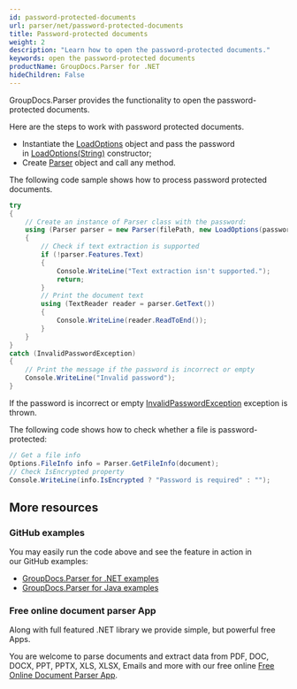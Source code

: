 ```yaml
---
id: password-protected-documents
url: parser/net/password-protected-documents
title: Password-protected documents
weight: 2
description: "Learn how to open the password-protected documents."
keywords: open the password-protected documents
productName: GroupDocs.Parser for .NET
hideChildren: False
---
```

GroupDocs.Parser provides the functionality to open the password-protected documents.

Here are the steps to work with password protected documents.

*   Instantiate the [LoadOptions](https://apireference.groupdocs.com/net/parser/groupdocs.parser.options/loadoptions) object and pass the password in [LoadOptions(String)](https://apireference.groupdocs.com/net/parser/groupdocs.parser.options/loadoptions/constructors/4) constructor;
*   Create [Parser](https://apireference.groupdocs.com/net/parser/groupdocs.parser/parser) object and call any method.

The following code sample shows how to process password protected documents.

```csharp
try
{
    // Create an instance of Parser class with the password:
    using (Parser parser = new Parser(filePath, new LoadOptions(password)))
    {
        // Check if text extraction is supported
        if (!parser.Features.Text)
        {
            Console.WriteLine("Text extraction isn't supported.");
            return;
        }
        // Print the document text
        using (TextReader reader = parser.GetText())
        {
            Console.WriteLine(reader.ReadToEnd());
        }
    }
}
catch (InvalidPasswordException)
{
    // Print the message if the password is incorrect or empty
    Console.WriteLine("Invalid password");
}
```

If the password is incorrect or empty [InvalidPasswordException](https://apireference.groupdocs.com/net/parser/groupdocs.parser.exceptions/invalidpasswordexception) exception is thrown.

The following code shows how to check whether a file is password-protected:

```csharp
// Get a file info
Options.FileInfo info = Parser.GetFileInfo(document);
// Check IsEncrypted property
Console.WriteLine(info.IsEncrypted ? "Password is required" : "");
```

## More resources

### GitHub examples

You may easily run the code above and see the feature in action in our GitHub examples:

*   [GroupDocs.Parser for .NET examples](https://github.com/groupdocs-parser/GroupDocs.Parser-for-.NET)    
*   [GroupDocs.Parser for Java examples](https://github.com/groupdocs-parser/GroupDocs.Parser-for-Java)    

### Free online document parser App

Along with full featured .NET library we provide simple, but powerful free Apps.

You are welcome to parse documents and extract data from PDF, DOC, DOCX, PPT, PPTX, XLS, XLSX, Emails and more with our free online [Free Online Document Parser App](https://products.groupdocs.app/parser).